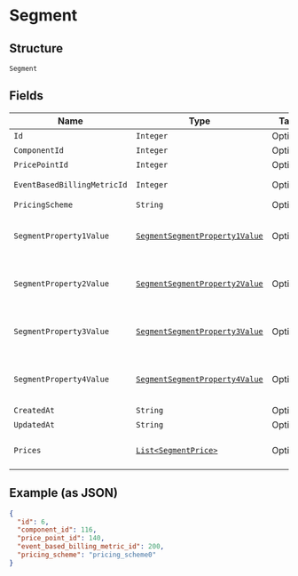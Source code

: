 
# Segment

## Structure

`Segment`

## Fields

| Name | Type | Tags | Description | Getter | Setter |
|  --- | --- | --- | --- | --- | --- |
| `Id` | `Integer` | Optional | - | Integer getId() | setId(Integer id) |
| `ComponentId` | `Integer` | Optional | - | Integer getComponentId() | setComponentId(Integer componentId) |
| `PricePointId` | `Integer` | Optional | - | Integer getPricePointId() | setPricePointId(Integer pricePointId) |
| `EventBasedBillingMetricId` | `Integer` | Optional | - | Integer getEventBasedBillingMetricId() | setEventBasedBillingMetricId(Integer eventBasedBillingMetricId) |
| `PricingScheme` | `String` | Optional | - | String getPricingScheme() | setPricingScheme(String pricingScheme) |
| `SegmentProperty1Value` | [`SegmentSegmentProperty1Value`](../../doc/models/containers/segment-segment-property-1-value.md) | Optional | This is a container for one-of cases. | SegmentSegmentProperty1Value getSegmentProperty1Value() | setSegmentProperty1Value(SegmentSegmentProperty1Value segmentProperty1Value) |
| `SegmentProperty2Value` | [`SegmentSegmentProperty2Value`](../../doc/models/containers/segment-segment-property-2-value.md) | Optional | This is a container for one-of cases. | SegmentSegmentProperty2Value getSegmentProperty2Value() | setSegmentProperty2Value(SegmentSegmentProperty2Value segmentProperty2Value) |
| `SegmentProperty3Value` | [`SegmentSegmentProperty3Value`](../../doc/models/containers/segment-segment-property-3-value.md) | Optional | This is a container for one-of cases. | SegmentSegmentProperty3Value getSegmentProperty3Value() | setSegmentProperty3Value(SegmentSegmentProperty3Value segmentProperty3Value) |
| `SegmentProperty4Value` | [`SegmentSegmentProperty4Value`](../../doc/models/containers/segment-segment-property-4-value.md) | Optional | This is a container for one-of cases. | SegmentSegmentProperty4Value getSegmentProperty4Value() | setSegmentProperty4Value(SegmentSegmentProperty4Value segmentProperty4Value) |
| `CreatedAt` | `String` | Optional | - | String getCreatedAt() | setCreatedAt(String createdAt) |
| `UpdatedAt` | `String` | Optional | - | String getUpdatedAt() | setUpdatedAt(String updatedAt) |
| `Prices` | [`List<SegmentPrice>`](../../doc/models/segment-price.md) | Optional | **Constraints**: *Minimum Items*: `1` | List<SegmentPrice> getPrices() | setPrices(List<SegmentPrice> prices) |

## Example (as JSON)

```json
{
  "id": 6,
  "component_id": 116,
  "price_point_id": 140,
  "event_based_billing_metric_id": 200,
  "pricing_scheme": "pricing_scheme0"
}
```

